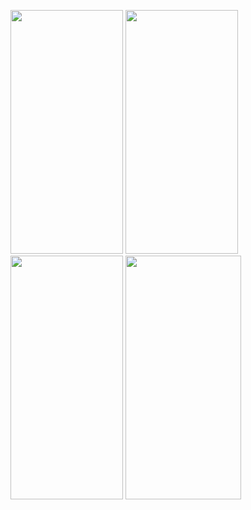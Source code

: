 <img src = "https://user-images.githubusercontent.com/92036498/182915621-08d256e7-801a-4712-81d5-98520c8cefb9.png" width = "180" height = "390"/> <img src = "https://user-images.githubusercontent.com/92036498/182915639-a15378bd-78a5-4415-af2d-4e4bfa2e61b7.png" width = "180" height = "390"/> <img src = "https://user-images.githubusercontent.com/92036498/183229996-dac2d8a9-bc3a-40b4-a9b3-2d824aef178b.png" width = "180" height = "390"/> <img src = "https://user-images.githubusercontent.com/92036498/183890567-0d9448c0-cec2-42bc-9846-05b74b58a4c6.png" width = "185" height = "390"/> 




